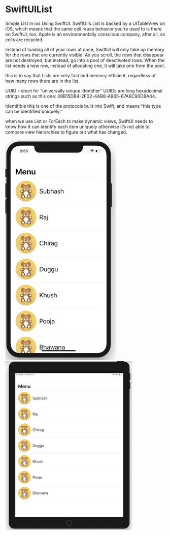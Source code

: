 # SwiftUIList
Simple List in ios Using SwiftUI.
SwiftUI's List is backed by a UITableView on iOS, which means that the same cell reuse behavior you're used to is there on SwiftUI, too. Apple is an environmentally conscious company, after all, so cells are recycled.

Instead of loading all of your rows at once, SwiftUI will only take up memory for the rows that are currently visible. As you scroll, the rows that disappear are not destroyed, but instead, go into a pool of deactivated rows. When the list needs a new row, instead of allocating one, it will take one from the pool.


 this is to say that Lists are very fast and memory-efficient, regardless of how many rows there are in the list.



UUID – short for “universally unique identifier”
UUIDs are long hexadecimal strings such as this one: 08B15DB4-2F02-4AB8-A965-67A9C90D8A44.

Identifible
this is one of the protocols built into Swift, and means “this type can be identified uniquely.”

when we use List or ForEach to make dynamic views, SwiftUI needs to know how it can identify each item uniquely otherwise it’s not able to compare view hierarchies to figure out what has changed.

![alt text](https://raw.githubusercontent.com/raj-engineer/SwiftUIList/master/SwiftUIList/Screenshots/iphone.png)  &nbsp;  &nbsp;  &nbsp;  &nbsp; &nbsp;    ![alt text](https://raw.githubusercontent.com/raj-engineer/SwiftUIList/master/SwiftUIList/Screenshots/ipad.png)
